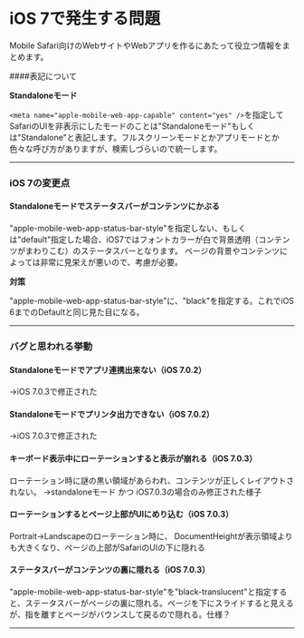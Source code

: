 iOS 7で発生する問題
=================

Mobile Safari向けのWebサイトやWebアプリを作るにあたって役立つ情報をまとめます。

####表記について

**Standaloneモード**

```<meta name="apple-mobile-web-app-capable" content="yes" />```を指定してSafariのUIを非表示にしたモードのことは"Standaloneモード"もしくは"Standalone"と表記します。フルスクリーンモードとかアプリモードとか色々な呼び方がありますが、検索しづらいので統一します。

---------

### iOS 7の変更点

#### Standaloneモードでステータスバーがコンテンツにかぶる

"apple-mobile-web-app-status-bar-style"を指定しない、もしくは"default"指定した場合、iOS7ではフォントカラーが白で背景透明（コンテンツがまわりこむ）のステータスバーとなります。
ページの背景やコンテンツによっては非常に見栄えが悪いので、考慮が必要。

**対策**

"apple-mobile-web-app-status-bar-style"に、"black"を指定する。これでiOS 6までのDefaultと同じ見た目になる。



---------

### バグと思われる挙動

#### Standaloneモードでアプリ連携出来ない（iOS 7.0.2）
→iOS 7.0.3で修正された

#### Standaloneモードでプリンタ出力できない（iOS 7.0.2）
→iOS 7.0.3で修正された

#### キーボード表示中にローテーションすると表示が崩れる（iOS 7.0.3）

ローテーション時に謎の黒い領域があらわれ、コンテンツが正しくレイアウトされない。
→standaloneモード かつ iOS7.0.3の場合のみ修正された様子

#### ローテーションするとページ上部がUIにめり込む（iOS 7.0.3）

Portrait→Landscapeのローテーション時に、
DocumentHeightが表示領域よりも大きくなり、ページの上部がSafariのUIの下に隠れる

#### ステータスバーがコンテンツの裏に隠れる（iOS 7.0.3）

"apple-mobile-web-app-status-bar-style"を"black-translucent"と指定すると、ステータスバーがページの裏に隠れる。ページを下にスライドすると見えるが、指を離すとページがバウンスして戻るので隠れる。仕様？


------
